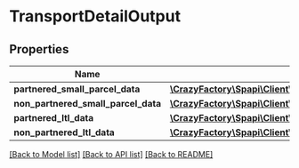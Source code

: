 # TransportDetailOutput

## Properties
Name | Type | Description | Notes
------------ | ------------- | ------------- | -------------
**partnered_small_parcel_data** | [**\CrazyFactory\Spapi\Client\Model\PartneredSmallParcelDataOutput**](PartneredSmallParcelDataOutput.md) |  | [optional] 
**non_partnered_small_parcel_data** | [**\CrazyFactory\Spapi\Client\Model\NonPartneredSmallParcelDataOutput**](NonPartneredSmallParcelDataOutput.md) |  | [optional] 
**partnered_ltl_data** | [**\CrazyFactory\Spapi\Client\Model\PartneredLtlDataOutput**](PartneredLtlDataOutput.md) |  | [optional] 
**non_partnered_ltl_data** | [**\CrazyFactory\Spapi\Client\Model\NonPartneredLtlDataOutput**](NonPartneredLtlDataOutput.md) |  | [optional] 

[[Back to Model list]](../README.md#documentation-for-models) [[Back to API list]](../README.md#documentation-for-api-endpoints) [[Back to README]](../README.md)


